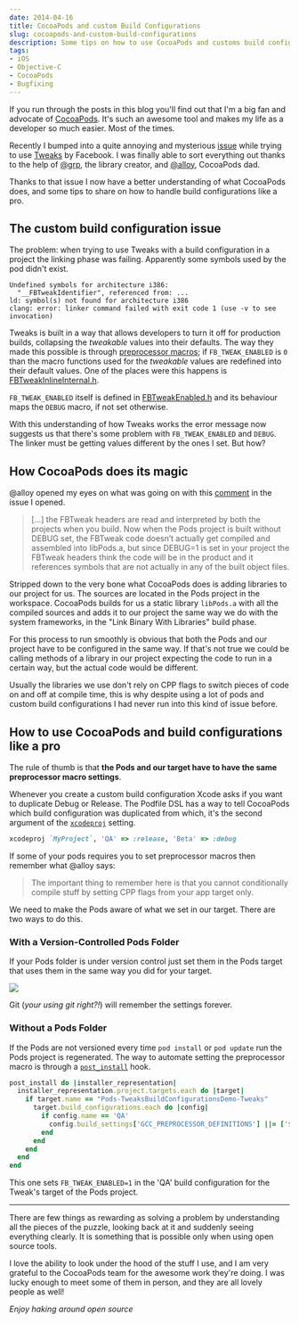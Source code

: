 ```yaml
---
date: 2014-04-16
title: CocoaPods and custom Build Configurations
slug: cocoapods-and-custom-build-configurations
description: Some tips on how to use CocoaPods and customs build configurations without headaches.
tags:
- iOS
- Objective-C
- CocoaPods
- Bugfixing
---
```


If you run through the posts in this blog you'll find out that I'm a big fan and advocate of [CocoaPods]. It's such an awesome tool and makes my life as a developer so much easier. Most of the times.

[CocoaPods]: http://cocoapods.org

Recently I bumped into a quite annoying and mysterious [issue] while trying to use [Tweaks] by Facebook. I was finally able to sort everything out thanks to the help of [@grp], the library creator, and [@alloy], CocoaPods dad.

[issue]: https://github.com/CocoaPods/CocoaPods/issues/1934
[Tweaks]: https://github.com/facebook/Tweaks
[@grp]: https://github.com/grp
[@alloy]: https://github.com/alloy

Thanks to that issue I now have a better understanding of what CocoaPods does, and some tips to share on how to handle build configurations like a pro.

## The custom build configuration issue

The problem: when trying to use Tweaks with a build configuration in a project the linking phase was failing. Apparently some symbols used by the pod didn't exist.

```
Undefined symbols for architecture i386:
  "__FBTweakIdentifier", referenced from: ...
ld: symbol(s) not found for architecture i386
clang: error: linker command failed with exit code 1 (use -v to see invocation)
```

Tweaks is built in a way that allows developers to turn it off for production builds, collapsing the _tweakable_ values into their defaults. The way they made this possible is through [preprocessor macros]; if `FB_TWEAK_ENABLED` is `0` than the macro functions used for the _tweakable_ values are redefined into their default values. One of the places were this happens is [FBTweakInlineInternal.h].

[preprocessor macros]: http://gcc.gnu.org/onlinedocs/cpp/Macros.html
[FBTweakInlineInternal.h]: https://github.com/facebook/Tweaks/blob/master/FBTweak/FBTweakInlineInternal.h

`FB_TWEAK_ENABLED` itself is defined in [FBTweakEnabled.h] and its behaviour maps the `DEBUG` macro, if not set otherwise.

[FBTweakEnabled.h]: https://github.com/facebook/Tweaks/blob/master/FBTweak/FBTweakEnabled.h

With this understanding of how Tweaks works the error message now suggests us that there's some problem with `FB_TWEAK_ENABLED` and `DEBUG`. The linker must be getting values different by the ones I set. But how?

## How CocoaPods does its magic

@alloy opened my eyes on what was going on with this [comment] in the issue I opened.

> [...] the FBTweak headers are read and interpreted by both the projects when you build. Now when the Pods project is built without DEBUG set, the FBTweak code doesn’t actually get compiled and assembled into libPods.a, but since DEBUG=1 is set in your project the FBTweak headers think the code will be in the product and it references symbols that are not actually in any of the built object files.

[comment]: https://github.com/CocoaPods/CocoaPods/issues/1934#issuecomment-40132425

Stripped down to the very bone what CocoaPods does is adding libraries to our project for us. The sources are located in the Pods project in the workspace. CocoaPods builds for us a static library `libPods.a` with all the compiled sources and adds it to our project the same way we do with the system frameworks, in the "Link Binary With Libraries" build phase.

For this process to run smoothly is obvious that both the Pods and our project have to be configured in the same way. If that's not true we could be calling methods of a library in our project expecting the code to run in a certain way, but the actual code would be different.

Usually the libraries we use don't rely on CPP flags to switch pieces of code on and off at compile time, this is why despite using a lot of pods and custom build configurations I had never run into this kind of issue before.

## How to use CocoaPods and build configurations like a pro

The rule of thumb is that **the Pods and our target have to have the same preprocessor macro settings**.

Whenever you create a custom build configuration Xcode asks if you want to duplicate Debug or Release. The Podfile DSL has a way to tell CocoaPods which build configuration was duplicated from which, it's the second argument of the [`xcodeproj`] setting.

```ruby
xcodeproj `MyProject`, 'QA' => :release, 'Beta' => :debug
```

If some of your pods requires you to set preprocessor macros then remember what @alloy says:

> The important thing to remember here is that you cannot conditionally compile stuff by setting CPP flags from your app target only.

We need to make the Pods aware of what we set in our target. There are two ways to do this.

### With a Version-Controlled Pods Folder

If your Pods folder is under version control just set them in the Pods target that uses them in the same way you did for your target.

<img src="{{ site.url }}/assets/2014-04-16/linked-libraries.jpg" />

Git (_your using git right?!_) will remember the settings forever.

### Without a Pods Folder

If the Pods are not versioned every time `pod install` or `pod update` run the Pods project is regenerated. The way to automate setting the preprocessor macro is through a [`post_install`] hook.

```ruby
post_install do |installer_representation|
  installer_representation.project.targets.each do |target|
    if target.name == "Pods-TweaksBuildConfigurationsDemo-Tweaks"
      target.build_configurations.each do |config|
        if config.name == 'QA'
          config.build_settings['GCC_PREPROCESSOR_DEFINITIONS'] ||= ['$(inherited)', 'FB_TWEAK_ENABLED=1']
        end
      end
    end
  end
end
```

This one sets `FB_TWEAK_ENABLED=1` in the 'QA' build configuration for the Tweak's target of the Pods project.

[`xcodeproj`]: http://guides.cocoapods.org/syntax/podfile.html#xcodeproj
[`post_install`]: http://guides.cocoapods.org/syntax/podfile.html#post_install

---

There are few things as rewarding as solving a problem by understanding all the pieces of the puzzle, looking back at it and suddenly seeing everything clearly. It is something that is possible only when using open source tools.

I love the ability to look under the hood of the stuff I use, and I am  very grateful to the CocoaPods team for the awesome work they're doing. I was lucky enough to meet some of them in person, and they are all lovely people as well!

_Enjoy haking around open source_

